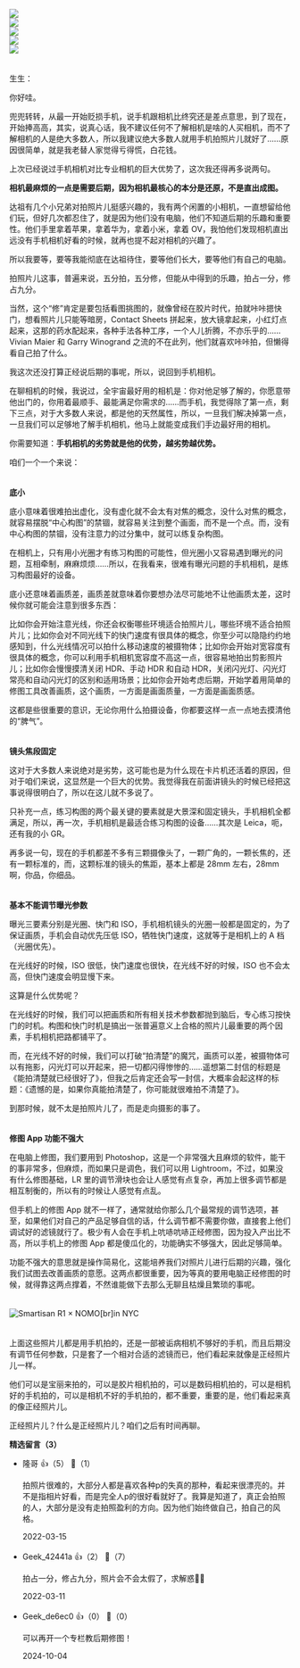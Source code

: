 [![](https://static001.geekbang.org/resource/image/yy/b9/yy4c7056d812b5273e26951fa774a0b9.jpg?wh=750x360)](http://time.geekbang.org/column/article/488914)  
[![](https://static001.geekbang.org/resource/image/13/e9/13911fbd19272cae51512d9856c8a5e9.jpg?wh=750x360)](http://time.geekbang.org/column/article/489210)  
[![](https://static001.geekbang.org/resource/image/a4/b5/a4e236b22c3dff647730bd8870c244b5.jpg?wh=750x360)](http://time.geekbang.org/column/article/490608)  
[![](https://static001.geekbang.org/resource/image/5b/7f/5b62318e97346b4901b05c23f8c7e57f.jpg?wh=750x360)](http://time.geekbang.org/column/article/490625)  
[![](https://static001.geekbang.org/resource/image/62/01/62b96f17a9e9bde4142e11dd6d2e6e01.jpg?wh=750x360)](http://time.geekbang.org/column/article/490642)

　  
生生：

你好哇。

兜兜转转，从最一开始贬损手机，说手机跟相机比终究还是差点意思，到了现在，开始捧高高，其实，说真心话，我不建议任何不了解相机是啥的人买相机，而不了解相机的人是绝大多数人，所以我建议绝大多数人就用手机拍照片儿就好了……原因很简单，就是我老替人家觉得亏得慌，白花钱。

上次已经说过手机相机对比专业相机的巨大优势了，这次我还得再多说两句。

**相机最麻烦的一点是需要后期，因为相机最核心的本分是还原，不是直出成图。**

达祖有几个小兄弟对拍照片儿挺感兴趣的，我有两个闲置的小相机，一直想留给他们玩，但好几次都忍住了，就是因为他们没有电脑，他们不知道后期的乐趣和重要性。他们手里拿着苹果，拿着华为，拿着小米，拿着 OV，我怕他们发现相机直出远没有手机相机好看的时候，就再也提不起对相机的兴趣了。

所以我要等，要等我能彻底在达祖待住，要等他们长大，要等他们有自己的电脑。

拍照片儿这事，普遍来说，五分拍，五分修，但能从中得到的乐趣，拍占一分，修占九分。

当然，这个“修”肯定是要包括看图挑图的，就像曾经在胶片时代，拍就咔咔摁快门，想看照片儿只能等暗房，Contact Sheets 拼起来，放大镜拿起来，小红灯点起来，这那的药水配起来，各种手法各种工序，一个人儿折腾，不亦乐乎的……Vivian Maier 和 Garry Winogrand 之流的不在此列，他们就喜欢咔咔拍，但懒得看自己拍了什么。

我这次还没打算正经说后期的事呢，所以，说回到手机相机。

在聊相机的时候，我说过，全宇宙最好用的相机是：你对他足够了解的，你愿意带他出门的，你用着最顺手、最能满足你需求的……而手机，我觉得除了第一点，剩下三点，对于大多数人来说，都是他的天然属性，所以，一旦我们解决掉第一点，一旦我们可以足够地了解手机相机，他马上就能变成我们手边最好用的相机。

你需要知道：**手机相机的劣势就是他的优势，越劣势越优势。**

咱们一个一个来说：  
　

**底小**

底小意味着很难拍出虚化，没有虚化就不会太有对焦的概念，没什么对焦的概念，就容易摆脱“中心构图”的禁锢，就容易关注到整个画面，而不是一个点。而，没有中心构图的禁锢，没有注意力的过分集中，就可以练复杂构图。

在相机上，只有用小光圈才有练习构图的可能性，但光圈小又容易遇到曝光的问题，互相牵制，麻麻烦烦……所以，在我看来，很难有曝光问题的手机相机，是练习构图最好的设备。

底小还意味着画质差，画质差就意味着你要想办法尽可能地不让他画质太差，这时候你就可能会注意到很多东西：

比如你会开始注意光线，你还会权衡哪些环境适合拍照片儿，哪些环境不适合拍照片儿；比如你会对不同光线下的快门速度有很具体的概念，你至少可以隐隐约约地感知到，什么光线情况可以拍什么移动速度的被摄物体；比如你会开始对宽容度有很具体的概念，你可以利用手机相机宽容度不高这一点，很容易地拍出剪影照片儿；比如你会慢慢摸清关闭 HDR、手动 HDR 和自动 HDR，关闭闪光灯、闪光灯常亮和自动闪光灯的区别和适用场景；比如你会开始考虑后期，开始学着用简单的修图工具改善画质，这个画质，一方面是画面质量，一方面是画面质感。

这都是些很重要的意识，无论你用什么拍摄设备，你都要这样一点一点地去摸清他的“脾气”。  
　

**镜头焦段固定**

这对于大多数人来说绝对是劣势，这可能也是为什么现在卡片机还活着的原因，但对于咱们来说，这显然是一个巨大的优势。我觉得我在前面讲镜头的时候已经把这事说得很明白了，所以在这儿就不多说了。

只补充一点，练习构图的两个最关键的要素就是大景深和固定镜头，手机相机全都满足，所以，再一次，手机相机是最适合练习构图的设备……其次是 Leica，呃，还有我的小 GR。

再多说一句，现在的手机都差不多有三颗摄像头了，一颗广角的，一颗长焦的，还有一颗标准的，而，这颗标准的镜头的焦距，基本上都是 28mm 左右，28mm 啊，你品，你细品。  
　

**基本不能调节曝光参数**

曝光三要素分别是光圈、快门和 ISO，手机相机镜头的光圈一般都是固定的，为了保证画质，手机会自动优先压低 ISO，牺牲快门速度，这就等于是相机上的 A 档（光圈优先）。

在光线好的时候，ISO 很低，快门速度也很快，在光线不好的时候，ISO 也不会太高，但快门速度会明显慢下来。

这算是什么优势呢？

在光线好的时候，我们可以把画质和所有相关技术参数都抛到脑后，专心练习按快门的时机。构图和快门时机是搞出一张普遍意义上合格的照片儿最重要的两个因素，手机相机把路都铺平了。

而，在光线不好的时候，我们可以打破“拍清楚”的魔咒，画质可以差，被摄物体可以有拖影，闪光灯可以开起来，把一切都闪得惨惨的……遥想第二封信的标题是《能拍清楚就已经很好了》，但我之后肯定还会写一封信，大概率会起这样的标题：《遗憾的是，如果你真能拍清楚了，你可能就很难拍不清楚了》。

到那时候，就不太是拍照片儿了，而是走向摄影的事了。  
　

**修图 App 功能不强大**

在电脑上修图，我们要用到 Photoshop，这是一个非常强大且麻烦的软件，能干的事非常多，但麻烦，而如果只是调色，我们可以用 Lightroom，不过，如果没有什么修图基础，LR 里的调节滑块也会让人感觉有点复杂，再加上很多调节都是相互制衡的，所以有的时候让人感觉有点乱。

但手机上的修图 App 就不一样了，通常就给你那么几个最常规的调节选项，甚至，如果他们对自己的产品足够自信的话，什么调节都不需要你做，直接套上他们调试好的滤镜就行了。极少有人会在手机上吭哧吭哧正经修图，因为投入产出比不高，所以手机上的修图 App 都是傻瓜化的，功能确实不够强大，因此足够简单。

功能不强大的意思就是操作简易化，这能培养我们对照片儿进行后期的兴趣，强化我们试图去改善画质的意愿。这两点都很重要，因为等真的要用电脑正经修图的时候，就得靠这两点撑着，不然谁能做下去那么无聊且枯燥且繁琐的事呢。  
　

![](https://static001.geekbang.org/resource/image/4c/a9/4cde5303eebae2dd709b72599510efa9.jpg?wh=3333x5000 "Smartisan R1 × NOMO[br]in NYC")

　  
上面这些照片儿都是用手机拍的，还是一部被诟病相机不够好的手机，而且后期没有调节任何参数，只是套了一个相对合适的滤镜而已，他们看起来就像是正经照片儿一样。

他们可以是宝丽来拍的，可以是胶片相机拍的，可以是数码相机拍的，可以是相机好的手机拍的，可以是相机不好的手机拍的，都不重要，重要的是，他们看起来真的像正经照片儿。

正经照片儿？什么是正经照片儿？咱们之后有时间再聊。
<div><strong>精选留言（3）</strong></div><ul>
<li><span>隆哥</span> 👍（5） 💬（1）<p>拍照片很难的，大部分人都是喜欢各种p的失真的那种，看起来很漂亮的。并不是指相片好看，而是完全人p的很好看就好了。我算是知道了，真正会拍照的人，大部分是没有走拍照盈利的方向。因为他们始终做自己，拍自己的风格。</p>2022-03-15</li><br/><li><span>Geek_42441a</span> 👍（2） 💬（7）<p>拍占一分，修占九分，照片会不会太假了，求解惑🙏🏻</p>2022-03-11</li><br/><li><span>Geek_de6ec0</span> 👍（0） 💬（0）<p>可以再开一个专栏教后期修图！</p>2024-10-04</li><br/>
</ul>
